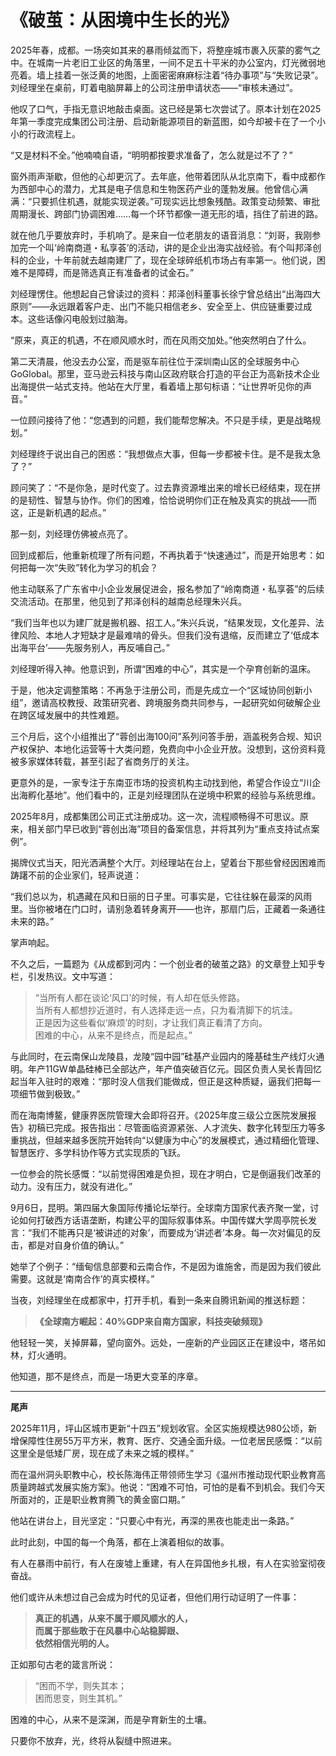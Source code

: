 # 《破茧：从困境中生长的光》

2025年春，成都。一场突如其来的暴雨倾盆而下，将整座城市裹入灰蒙的雾气之中。在城南一片老旧工业区的角落里，一间不足五十平米的办公室内，灯光微弱地亮着。墙上挂着一张泛黄的地图，上面密密麻麻标注着“待办事项”与“失败记录”。刘经理坐在桌前，盯着电脑屏幕上的公司注册申请状态——“审核未通过”。

他叹了口气，手指无意识地敲击桌面。这已经是第七次尝试了。原本计划在2025年第一季度完成集团公司注册、启动新能源项目的新蓝图，如今却被卡在了一个小小的行政流程上。

“又是材料不全。”他喃喃自语，“明明都按要求准备了，怎么就是过不了？”

窗外雨声渐歇，但他的心却更沉了。去年底，他带着团队从北京南下，看中成都作为西部中心的潜力，尤其是电子信息和生物医药产业的蓬勃发展。他曾信心满满：“只要抓住机遇，就能实现逆袭。”可现实远比想象残酷。政策变动频繁、审批周期漫长、跨部门协调困难……每一个环节都像一道无形的墙，挡住了前进的路。

就在他几乎要放弃时，手机响了。是来自一位老朋友的语音消息：“刘哥，我刚参加完一个叫‘岭南商道・私享荟’的活动，讲的是企业出海实战经验。有个叫邦泽创科的企业，十年前就去越南建厂了，现在全球碎纸机市场占有率第一。他们说，困难不是障碍，而是筛选真正有准备者的试金石。”

刘经理愣住。他想起自己曾读过的资料：邦泽创科董事长徐宁曾总结出“出海四大原则”——永远跟着客户走、出门不能只相信老乡、安全至上、供应链重要过成本。这些话像闪电般划过脑海。

“原来，真正的机遇，不在顺风顺水时，而在风雨交加处。”他突然明白了什么。

第二天清晨，他没去办公室，而是驱车前往位于深圳南山区的全球服务中心GoGlobal。那里，亚马逊云科技与南山区政府联合打造的平台正为高新技术企业出海提供一站式支持。他站在大厅里，看着墙上那句标语：“让世界听见你的声音。”

一位顾问接待了他：“您遇到的问题，我们能帮您解决。不只是手续，更是战略规划。”

刘经理终于说出自己的困惑：“我想做点大事，但每一步都被卡住。是不是我太急了？”

顾问笑了：“不是你急，是时代变了。过去靠资源堆出来的增长已经结束，现在拼的是韧性、智慧与协作。你们的困难，恰恰说明你们正在触及真实的挑战——而这，正是新机遇的起点。”

那一刻，刘经理仿佛被点亮了。

回到成都后，他重新梳理了所有问题，不再执着于“快速通过”，而是开始思考：如何把每一次“失败”转化为学习的机会？

他主动联系了广东省中小企业发展促进会，报名参加了“岭南商道・私享荟”的后续交流活动。在那里，他见到了邦泽创科的越南总经理朱兴兵。

“我们当年也以为建厂就是搬机器、招工人。”朱兴兵说，“结果发现，文化差异、法律风险、本地人才短缺才是最难啃的骨头。但我们没有退缩，反而建立了‘低成本出海平台’——先服务别人，再反哺自己。”

刘经理听得入神。他意识到，所谓“困难的中心”，其实是一个孕育创新的温床。

于是，他决定调整策略：不再急于注册公司，而是先成立一个“区域协同创新小组”，邀请高校教授、政策研究者、跨境服务商共同参与，一起研究如何破解企业在跨区域发展中的共性难题。

三个月后，这个小组推出了“蓉创出海100问”系列问答手册，涵盖税务合规、知识产权保护、本地化运营等十大类问题，免费向中小企业开放。没想到，这份资料竟被多家媒体转载，甚至引起了省商务厅的关注。

更意外的是，一家专注于东南亚市场的投资机构主动找到他，希望合作设立“川企出海孵化基地”。他们看中的，正是刘经理团队在逆境中积累的经验与系统思维。

2025年8月，成都集团公司正式注册成功。这一次，流程顺畅得不可思议。原来，相关部门早已收到“蓉创出海”项目的备案信息，并将其列为“重点支持试点案例”。

揭牌仪式当天，阳光洒满整个大厅。刘经理站在台上，望着台下那些曾经因困难而踌躇不前的企业家们，轻声说道：

“我们总以为，机遇藏在风和日丽的日子里。可事实是，它往往躲在最深的风雨里。当你被堵在门口时，请别急着转身离开——也许，那扇门后，正藏着一条通往未来的路。”

掌声响起。

不久之后，一篇题为《从成都到河内：一个创业者的破茧之路》的文章登上知乎专栏，引发热议。文中写道：

> “当所有人都在谈论‘风口’的时候，有人却在低头修路。  
> 当所有人都想抄近道时，有人选择走远一点，只为看清脚下的坑洼。  
> 正是因为这些看似‘麻烦’的时刻，才让我们真正看清了方向。  
> 困难的中心，从来不是终点，而是起点。”

与此同时，在云南保山龙陵县，龙陵“园中园”硅基产业园内的隆基硅生产线灯火通明。年产11GW单晶硅棒已全部达产，年产值突破百亿元。园区负责人吴长青回忆起当年入驻时的艰难：“那时没人信我们能做成，但正是这种质疑，逼我们把每一项细节做到极致。”

而在海南博鳌，健康界医院管理大会即将召开。《2025年度三级公立医院发展报告》初稿已完成。报告指出：尽管面临资源紧张、人才流失、数字化转型压力等多重挑战，但越来越多医院开始转向“以健康为中心”的发展模式，通过精细化管理、智慧医疗、多学科协作等方式实现质的飞跃。

一位参会的院长感慨：“以前觉得困难是负担，现在才明白，它是倒逼我们改革的动力。没有压力，就没有进化。”

9月6日，昆明。第四届大象国际传播论坛举行。全球南方国家代表齐聚一堂，讨论如何打破西方话语垄断，构建公平的国际叙事体系。中国传媒大学周亭院长发言：“我们不能再只是‘被讲述的对象’，而要成为‘讲述者’本身。每一次对偏见的反击，都是对自身价值的确认。”

她举了个例子：“缅甸信息部要和云南合作，不是因为谁施舍，而是因为我们彼此需要。这就是‘南南合作’的真实模样。”

当夜，刘经理坐在成都家中，打开手机，看到一条来自腾讯新闻的推送标题：

> **《全球南方崛起：40%GDP来自南方国家，科技突破频现》**

他轻轻一笑，关掉屏幕，望向窗外。远处，一座新的产业园区正在建设中，塔吊如林，灯火通明。

他知道，那不是终点，而是一场更大变革的序章。

---

**尾声**

2025年11月，坪山区城市更新“十四五”规划收官。全区实施规模达980公顷，新增保障性住房55万平方米，教育、医疗、交通全面升级。一位老居民感慨：“以前这里全是低矮厂房，现在成了未来之城的模样。”

而在温州洞头职教中心，校长陈海伟正带领师生学习《温州市推动现代职业教育高质量跨越式发展实施方案》。他说：“困难不可怕，可怕的是看不到机会。我们今天所面对的，正是职业教育腾飞的黄金窗口期。”

他站在讲台上，目光坚定：“只要心中有光，再深的黑夜也能走出一条路。”

此时此刻，中国的每一个角落，都在上演着相似的故事。

有人在暴雨中前行，有人在废墟上重建，有人在异国他乡扎根，有人在实验室彻夜奋战。

他们或许从未想过自己会成为时代的见证者，但他们用行动证明了一件事：

> **真正的机遇，从来不属于顺风顺水的人，  
> 而属于那些敢于在风暴中心站稳脚跟、  
> 依然相信光明的人。**

正如那句古老的箴言所说：

> “困而不学，则失其本；  
> 困而思变，则生其机。”

困难的中心，从来不是深渊，而是孕育新生的土壤。

只要你不放弃，光，终将从裂缝中照进来。